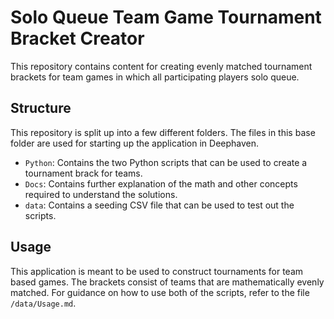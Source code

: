 # Solo Queue Team Game Tournament Bracket Creator

This repository contains content for creating evenly matched tournament brackets for team games in which all participating players solo queue.

## Structure

This repository is split up into a few different folders. The files in this base folder are used for starting up the application in Deephaven.

- `Python`: Contains the two Python scripts that can be used to create a tournament brack for teams.
- `Docs`: Contains further explanation of the math and other concepts required to understand the solutions.
- `data`: Contains a seeding CSV file that can be used to test out the scripts.

## Usage

This application is meant to be used to construct tournaments for team based games.
The brackets consist of teams that are mathematically evenly matched.
For guidance on how to use both of the scripts, refer to the file `/data/Usage.md`.
